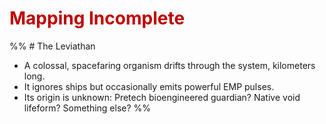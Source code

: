 # <font color="#c00000">Mapping Incomplete</font>
%% # The Leviathan
- A colossal, spacefaring organism drifts through the system, kilometers long.
- It ignores ships but occasionally emits powerful EMP pulses.
- Its origin is unknown: Pretech bioengineered guardian? Native void lifeform? Something else? %%